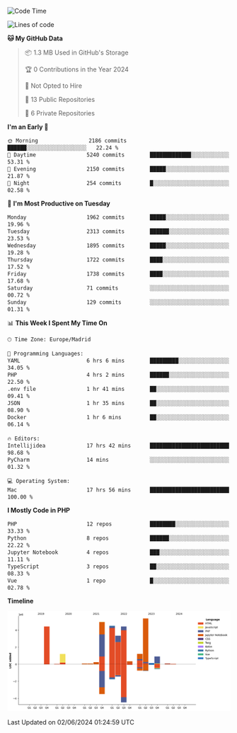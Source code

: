 <!--START_SECTION:waka-->
![Code Time](http://img.shields.io/badge/Code%20Time-180%20hrs%2044%20mins-blue)

![Lines of code](https://img.shields.io/badge/From%20Hello%20World%20I%27ve%20Written-31.3%20million%20lines%20of%20code-blue)

**🐱 My GitHub Data** 

> 📦 1.3 MB Used in GitHub's Storage 
 > 
> 🏆 0 Contributions in the Year 2024
 > 
> 🚫 Not Opted to Hire
 > 
> 📜 13 Public Repositories 
 > 
> 🔑 6 Private Repositories 
 > 
**I'm an Early 🐤** 

```text
🌞 Morning                2186 commits        ██████░░░░░░░░░░░░░░░░░░░   22.24 % 
🌆 Daytime                5240 commits        █████████████░░░░░░░░░░░░   53.31 % 
🌃 Evening                2150 commits        █████░░░░░░░░░░░░░░░░░░░░   21.87 % 
🌙 Night                  254 commits         █░░░░░░░░░░░░░░░░░░░░░░░░   02.58 % 
```
📅 **I'm Most Productive on Tuesday** 

```text
Monday                   1962 commits        █████░░░░░░░░░░░░░░░░░░░░   19.96 % 
Tuesday                  2313 commits        ██████░░░░░░░░░░░░░░░░░░░   23.53 % 
Wednesday                1895 commits        █████░░░░░░░░░░░░░░░░░░░░   19.28 % 
Thursday                 1722 commits        ████░░░░░░░░░░░░░░░░░░░░░   17.52 % 
Friday                   1738 commits        ████░░░░░░░░░░░░░░░░░░░░░   17.68 % 
Saturday                 71 commits          ░░░░░░░░░░░░░░░░░░░░░░░░░   00.72 % 
Sunday                   129 commits         ░░░░░░░░░░░░░░░░░░░░░░░░░   01.31 % 
```


📊 **This Week I Spent My Time On** 

```text
🕑︎ Time Zone: Europe/Madrid

💬 Programming Languages: 
YAML                     6 hrs 6 mins        █████████░░░░░░░░░░░░░░░░   34.05 % 
PHP                      4 hrs 2 mins        ██████░░░░░░░░░░░░░░░░░░░   22.50 % 
.env file                1 hr 41 mins        ██░░░░░░░░░░░░░░░░░░░░░░░   09.41 % 
JSON                     1 hr 35 mins        ██░░░░░░░░░░░░░░░░░░░░░░░   08.90 % 
Docker                   1 hr 6 mins         ██░░░░░░░░░░░░░░░░░░░░░░░   06.14 % 

🔥 Editors: 
Intellijidea             17 hrs 42 mins      █████████████████████████   98.68 % 
PyCharm                  14 mins             ░░░░░░░░░░░░░░░░░░░░░░░░░   01.32 % 

💻 Operating System: 
Mac                      17 hrs 56 mins      █████████████████████████   100.00 % 
```

**I Mostly Code in PHP** 

```text
PHP                      12 repos            ████████░░░░░░░░░░░░░░░░░   33.33 % 
Python                   8 repos             ██████░░░░░░░░░░░░░░░░░░░   22.22 % 
Jupyter Notebook         4 repos             ███░░░░░░░░░░░░░░░░░░░░░░   11.11 % 
TypeScript               3 repos             ██░░░░░░░░░░░░░░░░░░░░░░░   08.33 % 
Vue                      1 repo              █░░░░░░░░░░░░░░░░░░░░░░░░   02.78 % 
```



**Timeline**

![Lines of Code chart](https://raw.githubusercontent.com/danisoronellas/danisoronellas/main/assets/bar_graph.png)


 Last Updated on 02/06/2024 01:24:59 UTC
<!--END_SECTION:waka-->
